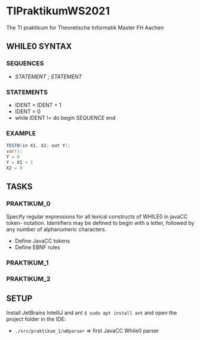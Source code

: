 # TIPraktikumWS2021
The TI praktikum for Theoretische Informatik Master FH Aachen

## WHILE0 SYNTAX

### SEQUENCES

* _STATEMENT_ ; _STATEMENT_


### STATEMENTS

* IDENT = IDENT + 1
* IDENT = 0
* while IDENT != do begin _SEQUENCE_ end

### EXAMPLE

```java
TEST0(in X1, X2; out Y);
var();
Y = 0
Y = X1 + 1
X2 = 0

```

## TASKS


### PRAKTIKUM_0

Specify regular expressions for all lexical constructs of WHILE0 in javaCC token- 
notation. Identifiers may be defined to begin with a letter, 
followed by any number of alphanumeric characters.

* Define JavaCC tokens
* Define EBNF rules

### PRAKTIKUM_1


### PRAKTIKUM_2

## SETUP

Install JetBrains IntelliJ and ant `$ sudo apt install ant` and open the project folder in the IDE:

* `./src/praktikum_1/w0parser` => first JavaCC While0 parser
